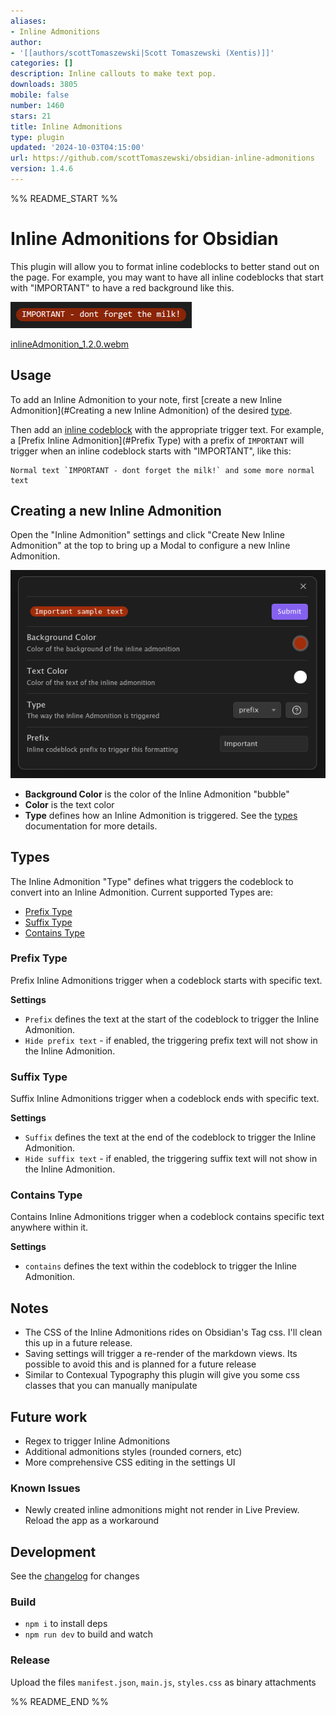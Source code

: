 ```yaml
---
aliases:
- Inline Admonitions
author:
- '[[authors/scottTomaszewski|Scott Tomaszewski (Xentis)]]'
categories: []
description: Inline callouts to make text pop.
downloads: 3805
mobile: false
number: 1460
stars: 21
title: Inline Admonitions
type: plugin
updated: '2024-10-03T04:15:00'
url: https://github.com/scottTomaszewski/obsidian-inline-admonitions
version: 1.4.6
---
```


%% README_START %%

# Inline Admonitions for Obsidian

This plugin will allow you to format inline codeblocks to better stand out on the page.  For example, you may want to 
have all inline codeblocks that start with "IMPORTANT" to have a red background like this. 

![img.png](https://raw.githubusercontent.com/scottTomaszewski/obsidian-inline-admonitions/HEAD/admonition.png)

[inlineAdmonition_1.2.0.webm](https://github.com/scottTomaszewski/obsidian-inline-admonitions/assets/5295276/2a781588-cba0-4665-98c2-16d896cd2abe)

## Usage

To add an Inline Admonition to your note, first [create a new Inline Admonition](#Creating a new Inline Admonition) of 
the desired [type](#types).

Then add an 
[inline codeblock](https://help.obsidian.md/Editing+and+formatting/Basic+formatting+syntax#Inline+code)
with the appropriate trigger text.  For example, a [Prefix Inline Admonition](#Prefix Type) with a prefix of `IMPORTANT` will 
trigger when an inline codeblock starts with "IMPORTANT", like this:

```
Normal text `IMPORTANT - dont forget the milk!` and some more normal text
```

## Creating a new Inline Admonition

Open the "Inline Admonition" settings and click "Create New Inline Admonition" at the top to bring up a Modal to 
configure a new Inline Admonition.

![admonition-modal.png](https://raw.githubusercontent.com/scottTomaszewski/obsidian-inline-admonitions/HEAD/admonition-modal.png)

- **Background Color** is the color of the Inline Admonition "bubble"
- **Color** is the text color
- **Type** defines how an Inline Admonition is triggered.  See the [types](#types) documentation for more details.

## Types

The Inline Admonition "Type" defines what triggers the codeblock to convert into an Inline Admonition.  Current supported
Types are:

- [Prefix Type](#prefix-type)
- [Suffix Type](#suffix-type)
- [Contains Type](#contains-type)

### Prefix Type

Prefix Inline Admonitions trigger when a codeblock starts with specific text.

**Settings**

- `Prefix` defines the text at the start of the codeblock to trigger the Inline Admonition.
- `Hide prefix text` - if enabled, the triggering prefix text will not show in the Inline Admonition.

### Suffix Type

Suffix Inline Admonitions trigger when a codeblock ends with specific text.

**Settings**

- `Suffix` defines the text at the end of the codeblock to trigger the Inline Admonition.
- `Hide suffix text` - if enabled, the triggering suffix text will not show in the Inline Admonition.

### Contains Type

Contains Inline Admonitions trigger when a codeblock contains specific text anywhere within it.

**Settings**

- `contains` defines the text within the codeblock to trigger the Inline Admonition.

## Notes

- The CSS of the Inline Admonitions rides on Obsidian's Tag css.  I'll clean this up in a future release.
- Saving settings will trigger a re-render of the markdown views. Its possible to avoid this and is planned for a future release
- Similar to Contexual Typography this plugin will give you some css classes that you can manually manipulate

## Future work

- Regex to trigger Inline Admonitions
- Additional admonitions styles (rounded corners, etc)
- More comprehensive CSS editing in the settings UI

### Known Issues

- Newly created inline admonitions might not render in Live Preview.  Reload the app as a workaround

## Development

See the [changelog](CHANGELOG.md) for changes 

### Build

- `npm i` to install deps
- `npm run dev` to build and watch

### Release

Upload the files `manifest.json`, `main.js`, `styles.css` as binary attachments


%% README_END %%